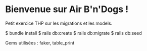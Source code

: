 # Bienvenue sur Air B'n'Dogs !

Petit exercice THP sur les migrations et les models.

$ bundle install 
$ rails db:create 
$ rails db:migrate
$ rails db:seed

Gems utilisées : faker, table_print

